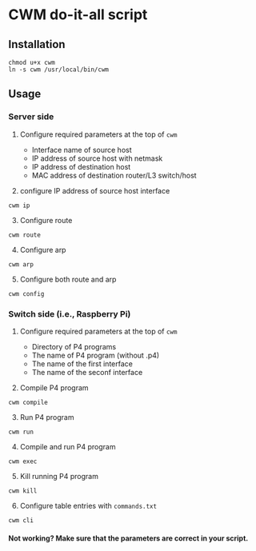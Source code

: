 CWM do-it-all script
=============================

## Installation
```
chmod u+x cwm
ln -s cwm /usr/local/bin/cwm
```

## Usage

### Server side
1. Configure required parameters at the top of `cwm`
    - Interface name of source host
    - IP address of source host with netmask
    - IP address of destination host
    - MAC address of destination router/L3 switch/host

2. configure IP address of source host interface
```
cwm ip
```

3. Configure route
```
cwm route
```

4. Configure arp
```
cwm arp
```

5. Configure both route and arp
```
cwm config
```

### Switch side (i.e., Raspberry Pi)
1. Configure required parameters at the top of `cwm`
    - Directory of P4 programs
    - The name of P4 program (without .p4)
    - The name of the first interface
    - The name of the seconf interface

2. Compile P4 program
```
cwm compile
```

3. Run P4 program
```
cwm run
```

4. Compile and run P4 program
```
cwm exec
```

5. Kill running P4 program
```
cwm kill
```

6. Configure table entries with `commands.txt`
```
cwm cli
```


#### Not working? Make sure that the parameters are correct in your script.



